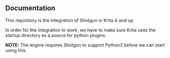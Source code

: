 ## Documentation

This repository is the integration of Shotgun in Krita 4 and up.

In order for the integration to work, we have to make sure Krita uses the
startup directory as a source for python plugins.

__NOTE:__ The engine requires Shotgun to support Python3 before we can
start using this.
